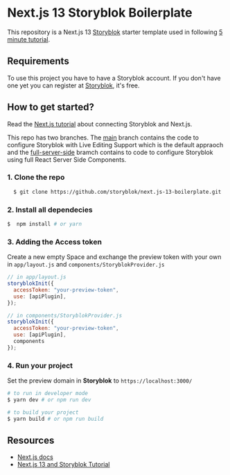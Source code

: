 # Next.js 13 Storyblok Boilerplate

This repository is a Next.js 13 [Storyblok](https://www.storyblok.com) starter template used in following [5 minute tutorial](https://www.storyblok.com/tp/add-a-headless-cms-to-next-js-13-in-5-minutes).

## Requirements

To use this project you have to have a Storyblok account. If you don't have one yet you can register at [Storyblok](https://www.storyblok.com), it's free.

## How to get started?

Read the [Next.js tutorial](https://www.storyblok.com/tp/add-a-headless-cms-to-next-js-13-in-5-minutes) about connecting Storyblok and Next.js.

This repo has two branches. The [main](https://github.com/storyblok/next.js-13-boilerplate/tree/main) branch contains the code to configure Storyblok with Live Editing Support which is the default appraoch and the [full-server-side](https://github.com/storyblok/next.js-13-boilerplate/tree/full-server-side) bramch contains to code to configure Storyblok using full React Server Side Components.

### 1. Clone the repo

```sh
  $ git clone https://github.com/storyblok/next.js-13-boilerplate.git
```

### 2. Install all dependecies 
```sh
$  npm install # or yarn
```

### 3. Adding the Access token
Create a new empty Space and exchange the preview token with your own in ```app/layout.js``` and ```components/StoryblokProvider.js```

```js
// in app/layout.js
storyblokInit({
  accessToken: "your-preview-token",
  use: [apiPlugin],
});
```

```js
// in components/StoryblokProvider.js
storyblokInit({
  accessToken: "your-preview-token",
  use: [apiPlugin],
  components
});
```

### 4. Run your project
Set the preview domain in <strong>Storyblok</strong> to `https://localhost:3000/`

```sh
# to run in developer mode
$ yarn dev # or npm run dev
```

```sh
# to build your project
$ yarn build # or npm run build
```



## Resources

- [Next.js docs](https://nextjs.org/docs/#setup)
- [Next.js 13 and Storyblok Tutorial](https://www.storyblok.com/tp/add-a-headless-cms-to-next-js-13-in-5-minutes)



  